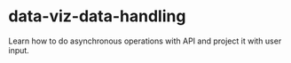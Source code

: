# data-viz-data-handling
Learn how to do asynchronous operations with API and project it with user input.
